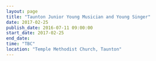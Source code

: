 ```yaml
---
layout: page
title: "Taunton Junior Young Musician and Young Singer"
date: 2017-02-25
publish_date: 2016-07-11 09:00:00
start_date: 2017-02-25
end_date: 
time: "TBC"
location: "Temple Methodist Church, Taunton"
---
```


